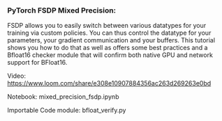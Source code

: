 ### PyTorch FSDP Mixed Precision:

FSDP allows you to easily switch between various datatypes for your training via custom policies.
You can thus control the datatype for your parameters, your gradient communication and your buffers. 
This tutorial shows you how to do that as well as offers some best practices and a Bfloat16 checker module that 
will confirm both native GPU and network support for BFloat16. 

Video: https://www.loom.com/share/e308e10907884356ac263d269263e0bd

Notebook: mixed_precision_fsdp.ipynb

Importable Code module: bfloat_verify.py

